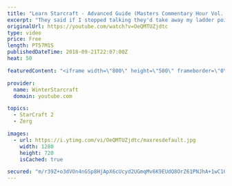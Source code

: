 ```yaml
---
title: "Learn Starcraft - Advanced Guide (Masters Commentary Hour Vol. 1)"
excerpt: "They said if I stopped talking they'd take away my ladder points. Next one I upload will have more terran/toss blame RNGesus."
originalUrl: https://youtube.com/watch?v=OeQMTUZjdtc
type: video
price: Free
length: PT57M1S
publishedDateTime: 2018-09-21T22:07:00Z
heat: 50

featuredContent: "<iframe width=\"800\" height=\"500\" frameborder=\"0\" src=\"https://www.youtube.com/embed/OeQMTUZjdtc\" allow=\"accelerometer; autoplay; encrypted-media; gyroscope; picture-in-picture\" allowfullscreen></iframe>"

provider:
  name: WinterStarcraft
  domain: youtube.com

topics:
  - StarCraft 2
  - Zerg

images:
  - url: https://i.ytimg.com/vi/OeQMTUZjdtc/maxresdefault.jpg
    width: 1280
    height: 720
    isCached: true

secured: "m/r39Z+o3dVOn4nGSp8HjApX6cUcyd2UGmqMv6K9EUdQ8OrZ61PNJhA+1wC10glpg6NSn5M/kKmfsnKwkZ3r1MknRZSaLi1MMsy6WoXR5cYlSV4wGMeYcIyp8n4WD1to1EvE10Q1tmC/btC3pkKU7ORyjDpkV+YELmmqOl1xPs5D+gZ8z/nJPNh8OuyzanasZyMSOQ79y79FcMWBBcFDvr8SYx2r6lLFyBUH62YbUhp+N6cyavQuo/zZEDreThGwg4m3kJ66NAx+13//YnxwB9sVU5DpEcDHcuQHkM6KlbjCoe15506Zge/mIEJDe9SeWGQeAB4W2acy+9nFWnx7bGLWVcKKTsecpMOTQjqHi61s9HjTLCbDKKOswR0fb1auQs6tP88lYNLhOLYgkPG2fWrG8aUn28CTyxdh8QgkNAg=;9c6QzBzeQjEUqtmo/XwDUg=="
---
```


